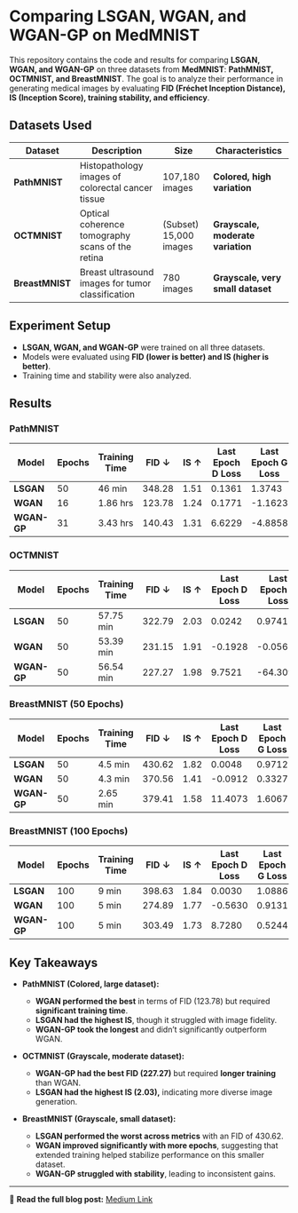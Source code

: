 

# **Comparing LSGAN, WGAN, and WGAN-GP on MedMNIST**  

This repository contains the code and results for comparing **LSGAN, WGAN, and WGAN-GP** on three datasets from **MedMNIST**: **PathMNIST, OCTMNIST, and BreastMNIST**. The goal is to analyze their performance in generating medical images by evaluating **FID (Fréchet Inception Distance), IS (Inception Score), training stability, and efficiency**.  

## **Datasets Used**  
| Dataset    | Description | Size | Characteristics |  
|------------|------------|------|----------------|  
| **PathMNIST** | Histopathology images of colorectal cancer tissue | 107,180 images | **Colored, high variation** |  
| **OCTMNIST**  | Optical coherence tomography scans of the retina | (Subset) 15,000 images | **Grayscale, moderate variation** |  
| **BreastMNIST** | Breast ultrasound images for tumor classification | 780 images | **Grayscale, very small dataset** |  

## **Experiment Setup**  
- **LSGAN, WGAN, and WGAN-GP** were trained on all three datasets.  
- Models were evaluated using **FID (lower is better) and IS (higher is better)**.  
- Training time and stability were also analyzed.  

## **Results**  

### **PathMNIST**  
| Model      | Epochs | Training Time | FID ↓ | IS ↑ | Last Epoch D Loss | Last Epoch G Loss |  
|------------|--------|--------------|-------|------|------------------|------------------|  
| **LSGAN**  | 50     | 46 min       | 348.28 | 1.51 | 0.1361 | 1.3743 |  
| **WGAN**   | 16     | 1.86 hrs     | 123.78 | 1.24 | 0.1771 | -1.1623 |  
| **WGAN-GP**| 31     | 3.43 hrs     | 140.43 | 1.31 | 6.6229 | -4.8858 |  

### **OCTMNIST**  
| Model      | Epochs | Training Time | FID ↓ | IS ↑ | Last Epoch D Loss | Last Epoch G Loss |  
|------------|--------|--------------|-------|------|------------------|------------------|  
| **LSGAN**  | 50     | 57.75 min    | 322.79 | 2.03 | 0.0242 | 0.9741 |  
| **WGAN**   | 50     | 53.39 min    | 231.15 | 1.91 | -0.1928 | -0.0561 |  
| **WGAN-GP**| 50     | 56.54 min    | 227.27 | 1.98 | 9.7521 | -64.3092 |  

### **BreastMNIST** (50 Epochs)  
| Model      | Epochs | Training Time | FID ↓ | IS ↑ | Last Epoch D Loss | Last Epoch G Loss |  
|------------|--------|--------------|-------|------|------------------|------------------|  
| **LSGAN**  | 50     | 4.5 min      | 430.62 | 1.82 | 0.0048 | 0.9712 |  
| **WGAN**   | 50     | 4.3 min      | 370.56 | 1.41 | -0.0912 | 0.3327 |  
| **WGAN-GP**| 50     | 2.65 min     | 379.41 | 1.58 | 11.4073 | 1.6067 |  

### **BreastMNIST** (100 Epochs)  
| Model      | Epochs | Training Time | FID ↓ | IS ↑ | Last Epoch D Loss | Last Epoch G Loss |  
|------------|--------|--------------|-------|------|------------------|------------------|  
| **LSGAN**  | 100    | 9 min        | 398.63 | 1.84 | 0.0030 | 1.0886 |  
| **WGAN**   | 100    | 5 min        | 274.89 | 1.77 | -0.5630 | 0.9131 |  
| **WGAN-GP**| 100    | 5 min        | 303.49 | 1.73 | 8.7280 | 0.5244 |  

## **Key Takeaways**  
- **PathMNIST (Colored, large dataset):**  
  - **WGAN performed the best** in terms of FID (123.78) but required **significant training time**.  
  - **LSGAN had the highest IS**, though it struggled with image fidelity.  
  - **WGAN-GP took the longest** and didn’t significantly outperform WGAN.  

- **OCTMNIST (Grayscale, moderate dataset):**  
  - **WGAN-GP had the best FID (227.27)** but required **longer training** than WGAN.  
  - **LSGAN had the highest IS (2.03),** indicating more diverse image generation.  

- **BreastMNIST (Grayscale, small dataset):**  
  - **LSGAN performed the worst across metrics** with an FID of 430.62.  
  - **WGAN improved significantly with more epochs**, suggesting that extended training helped stabilize performance on this smaller dataset.
  - **WGAN-GP struggled with stability**, leading to inconsistent gains.  

---  
📖 **Read the full blog post:** [Medium Link](https://medium.com/@rheachainani/50462c7850ab)

